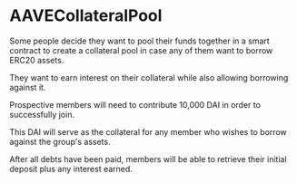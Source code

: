 # AAVECollateralPool
Some people decide they want to pool their funds together in a smart contract to create a collateral pool in case any of them want to borrow ERC20 assets.

They want to earn interest on their collateral while also allowing borrowing against it.

Prospective members will need to contribute 10,000 DAI in order to successfully join.

This DAI will serve as the collateral for any member who wishes to borrow against the group's assets.

After all debts have been paid, members will be able to retrieve their initial deposit plus any interest earned.
